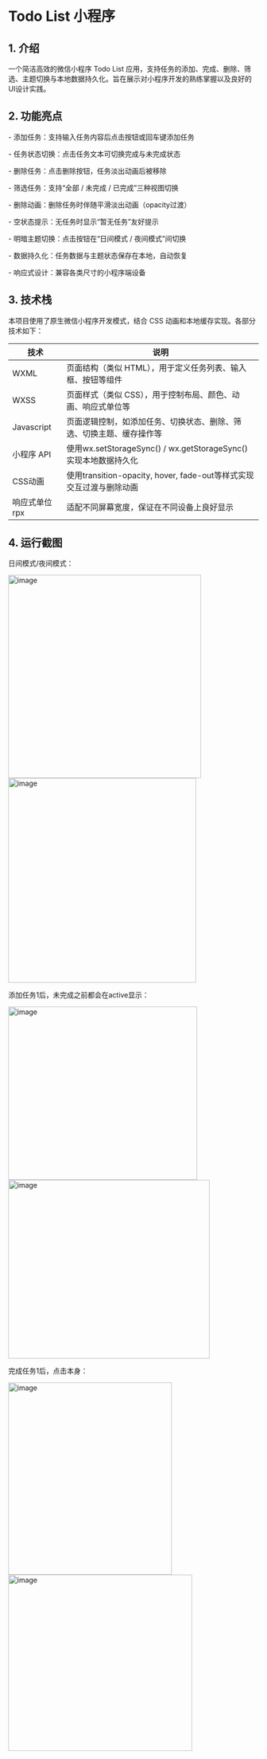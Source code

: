 # Todo List 小程序

## 1. 介绍

一个简洁高效的微信小程序 Todo List 应用，支持任务的添加、完成、删除、筛选、主题切换与本地数据持久化。旨在展示对小程序开发的熟练掌握以及良好的UI设计实践。

## 2. 功能亮点

\- 添加任务：支持输入任务内容后点击按钮或回车键添加任务

\- 任务状态切换：点击任务文本可切换完成与未完成状态

\- 删除任务：点击删除按钮，任务淡出动画后被移除

\- 筛选任务：支持“全部 / 未完成 / 已完成”三种视图切换

\- 删除动画：删除任务时伴随平滑淡出动画（opacity过渡）

\- 空状态提示：无任务时显示“暂无任务”友好提示

\- 明暗主题切换：点击按钮在“日间模式 / 夜间模式”间切换

\- 数据持久化：任务数据与主题状态保存在本地，自动恢复

\- 响应式设计：兼容各类尺寸的小程序端设备

## 3. 技术栈

本项目使用了原生微信小程序开发模式，结合 CSS 动画和本地缓存实现。各部分技术如下：

| 技术          | 说明                                                         |
| ------------- | ------------------------------------------------------------ |
| WXML          | 页面结构（类似 HTML），用于定义任务列表、输入框、按钮等组件  |
| WXSS          | 页面样式（类似 CSS），用于控制布局、颜色、动画、响应式单位等 |
| Javascript    | 页面逻辑控制，如添加任务、切换状态、删除、筛选、切换主题、缓存操作等 |
| 小程序 API    | 使用wx.setStorageSync() / wx.getStorageSync() 实现本地数据持久化 |
| CSS动画       | 使用transition-opacity, hover, fade-out等样式实现交互过渡与删除动画 |
| 响应式单位rpx | 适配不同屏幕宽度，保证在不同设备上良好显示                   |

## 4. 运行截图

日间模式/夜间模式：

<img width="388" height="408" alt="image" src="https://github.com/user-attachments/assets/6d614e24-ed4d-455e-9d85-9eb2af270bf9" />
<img width="378" height="411" alt="image" src="https://github.com/user-attachments/assets/09f7f88a-f933-4e8f-a143-7d13052c6411" />


  添加任务1后，未完成之前都会在active显示：

<img width="380" height="348" alt="image" src="https://github.com/user-attachments/assets/e4e9296e-72f9-4a63-a839-3534b0e7d7c5" />
<img width="405" height="359" alt="image" src="https://github.com/user-attachments/assets/a12d9d87-960d-4692-a829-858bfbe6eef2" />


  完成任务1后，点击本身：

 <img width="329" height="386" alt="image" src="https://github.com/user-attachments/assets/63ddb882-c743-4a49-873a-533b63aa87ce" />
<img width="370" height="354" alt="image" src="https://github.com/user-attachments/assets/90655d61-c669-415b-8051-e006af644b8f" />


